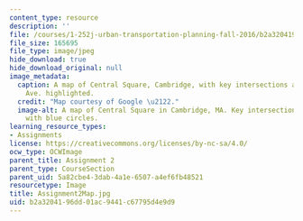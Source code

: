 ```yaml
---
content_type: resource
description: ''
file: /courses/1-252j-urban-transportation-planning-fall-2016/b2a3204196dd01ac9441c67795d4e9d9_Assignment2Map.jpg
file_size: 165695
file_type: image/jpeg
hide_download: true
hide_download_original: null
image_metadata:
  caption: A map of Central Square, Cambridge, with key intersections along Mass.
    Ave. highlighted.
  credit: "Map courtesy of Google \u2122."
  image-alt: A map of Central Square in Cambridge, MA. Key intersections are highlighted
    with blue circles.
learning_resource_types:
- Assignments
license: https://creativecommons.org/licenses/by-nc-sa/4.0/
ocw_type: OCWImage
parent_title: Assignment 2
parent_type: CourseSection
parent_uid: 5a82cbe4-3dab-4a1e-6507-a4ef6fb48521
resourcetype: Image
title: Assignment2Map.jpg
uid: b2a32041-96dd-01ac-9441-c67795d4e9d9
---
```

